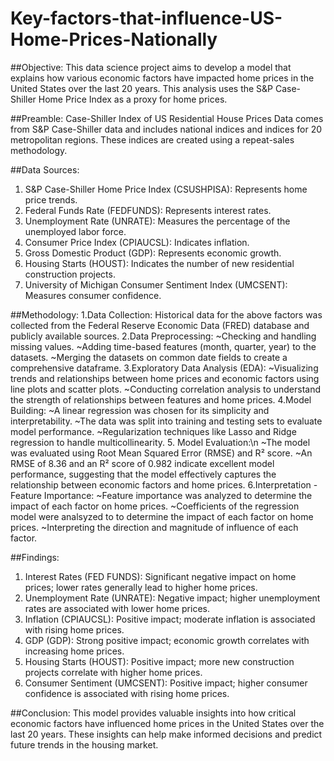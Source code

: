 # Key-factors-that-influence-US-Home-Prices-Nationally

##Objective:
This data science project aims to develop a model that explains how various economic factors have impacted home prices in the United States over the last 20 years. This analysis uses the S&P Case-Shiller Home Price Index as a proxy for home prices.

##Preamble:
Case-Shiller Index of US Residential House Prices Data comes from S&P Case-Shiller data and includes national indices and indices for 20 metropolitan regions. These indices are created using a repeat-sales methodology.

##Data Sources:
1. S&P Case-Shiller Home Price Index (CSUSHPISA): Represents home price trends.
2. Federal Funds Rate (FEDFUNDS): Represents interest rates.
3. Unemployment Rate (UNRATE): Measures the percentage of the unemployed labor force.
4. Consumer Price Index (CPIAUCSL): Indicates inflation.
5. Gross Domestic Product (GDP): Represents economic growth.
6. Housing Starts (HOUST): Indicates the number of new residential construction projects.
7. University of Michigan Consumer Sentiment Index (UMCSENT): Measures consumer confidence.

##Methodology:
1.Data Collection: Historical data for the above factors was collected from the Federal Reserve Economic Data (FRED) database and publicly available sources.
2.Data Preprocessing:
      ~Checking and handling missing values.
      ~Adding time-based features (month, quarter, year) to the datasets.
      ~Merging the datasets on common date fields to create a comprehensive dataframe.
3.Exploratory Data Analysis (EDA):
      ~Visualizing trends and relationships between home prices and economic factors using line plots and scatter plots.
      ~Conducting correlation analysis to understand the strength of relationships between features and home prices.
4.Model Building:
      ~A linear regression was chosen for its simplicity and interpretability.
      ~The data was split into training and testing sets to evaluate model performance.
      ~Regularization techniques like Lasso and Ridge regression to handle multicollinearity.
5. Model Evaluation:\n
      ~The model was evaluated using Root Mean Squared Error (RMSE) and R² score.
      ~An RMSE of 8.36 and an R² score of 0.982 indicate excellent model performance, suggesting that the model effectively         captures the relationship between economic factors and home prices.
6.Interpretation - Feature Importance:
      ~Feature importance was analyzed to determine the impact of each factor on home prices.
      ~Coefficients of the regression model were analsyzed to to determine the impact of each factor on home prices.
      ~Interpreting the direction and magnitude of influence of each factor.

##Findings:
1. Interest Rates (FED FUNDS): Significant negative impact on home prices; lower rates generally lead to higher home prices.
2. Unemployment Rate (UNRATE): Negative impact; higher unemployment rates are associated with lower home prices.
3. Inflation (CPIAUCSL): Positive impact; moderate inflation is associated with rising home prices.
4. GDP (GDP): Strong positive impact; economic growth correlates with increasing home prices.
5. Housing Starts (HOUST): Positive impact; more new construction projects correlate with higher home prices.
6. Consumer Sentiment (UMCSENT): Positive impact; higher consumer confidence is associated with rising home prices.

##Conclusion:
This model provides valuable insights into how critical economic factors have influenced home prices in the United States over the last 20 years. These insights can help make informed decisions and predict future trends in the housing market.
